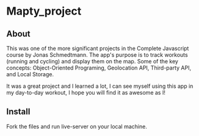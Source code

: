 # Mapty_project

## About
This was one of the more significant projects in the Complete Javascript course by Jonas Schmedtmann.
The app's purpose is to track workouts (running and cycling) and display them on the map.
Some of the key concepts: Object-Oriented Programing, Geolocation API, Third-party API, and Local Storage.

It was a great project and I learned a lot, I can see myself using this app in my day-to-day workout, I hope you will find it as awesome as I!

## Install

Fork the files and run live-server on your local machine. 
